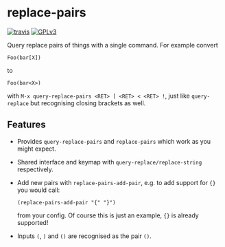 # replace-pairs

[![travis](https://travis-ci.org/davidshepherd7/replace-pairs.svg?branch=master)](https://travis-ci.org/davidshepherd7/replace-pairs) [![GPLv3](http://img.shields.io/badge/license-GNU%20GPLv3-blue.svg)](https://github.com/davidshepherd7/replace-pairs/blob/master/LICENSE)

Query replace pairs of things with a single command. For example convert

    Foo(bar[X])
   
to

    Foo(bar<X>)
    
with `M-x query-replace-pairs <RET> [ <RET> < <RET> !`, just like `query-replace` but recognising closing brackets as well.


## Features

* Provides `query-replace-pairs` and `replace-pairs` which work as you might expect.

* Shared interface and keymap with `query-replace/replace-string` respectively.

* Add new pairs with `replace-pairs-add-pair`, e.g. to add support for `{}`
  you would call:

      (replace-pairs-add-pair "{" "}")

  from your config. Of course this is just an example, `{}` is already
  supported!
  
* Inputs `(`, `)` and `()` are recognised as the pair `()`.
